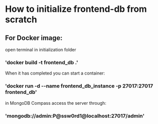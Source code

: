 # How to initialize frontend-db from scratch

## For Docker image:
open terminal in initialization folder

### 'docker build -t frontend_db .'

When it has completed you can start a container:

### 'docker run -d --name frontend_db_instance -p 27017:27017 frontend_db'

in MongoDB Compass access the server through:

### 'mongodb://admin:P@ssw0rd1@localhost:27017/admin'
